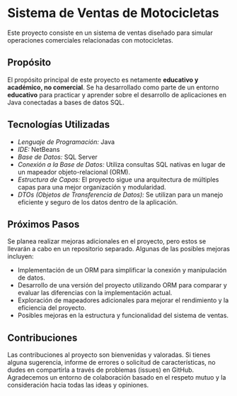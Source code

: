# Sistema de Ventas de Motocicletas

Este proyecto consiste en un sistema de ventas diseñado para simular operaciones comerciales relacionadas con motocicletas.

## Propósito

El propósito principal de este proyecto es netamente **educativo y académico, no comercial**. Se ha desarrollado como parte de un entorno **educativo** para practicar y aprender sobre el desarrollo de aplicaciones en Java conectadas a bases de datos SQL.

## Tecnologías Utilizadas

- *Lenguaje de Programación:* Java
- *IDE:* NetBeans
- *Base de Datos:* SQL Server
- *Conexión a la Base de Datos:* Utiliza consultas SQL nativas en lugar de un mapeador objeto-relacional (ORM).
- *Estructura de Capas:* El proyecto sigue una arquitectura de múltiples capas para una mejor organización y modularidad.
- *DTOs (Objetos de Transferencia de Datos):* Se utilizan para un manejo eficiente y seguro de los datos dentro de la aplicación.


## Próximos Pasos

Se planea realizar mejoras adicionales en el proyecto, pero estos se llevarán a cabo en un repositorio separado. Algunas de las posibles mejoras incluyen:

- Implementación de un ORM para simplificar la conexión y manipulación de datos.
- Desarrollo de una versión del proyecto utilizando ORM para comparar y evaluar las diferencias con la implementación actual.
- Exploración de mapeadores adicionales para mejorar el rendimiento y la eficiencia del proyecto.
- Posibles mejoras en la estructura y funcionalidad del sistema de ventas.

## Contribuciones

Las contribuciones al proyecto son bienvenidas y valoradas. Si tienes alguna sugerencia, informe de errores o solicitud de características, no dudes en compartirla a través de problemas (issues) en GitHub. Agradecemos un entorno de colaboración basado en el respeto mutuo y la consideración hacia todas las ideas y opiniones.

